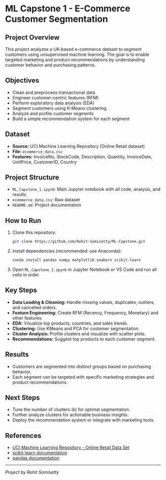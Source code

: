 # ML Capstone 1 - E-Commerce Customer Segmentation

## Project Overview
This project analyzes a UK-based e-commerce dataset to segment customers using unsupervised machine learning. The goal is to enable targeted marketing and product recommendations by understanding customer behavior and purchasing patterns.

## Objectives
- Clean and preprocess transactional data
- Engineer customer-centric features (RFM)
- Perform exploratory data analysis (EDA)
- Segment customers using K-Means clustering
- Analyze and profile customer segments
- Build a simple recommendation system for each segment

## Dataset
- **Source:** UCI Machine Learning Repository (Online Retail dataset)
- **File:** `ecommerce_data.csv`
- **Features:** InvoiceNo, StockCode, Description, Quantity, InvoiceDate, UnitPrice, CustomerID, Country

## Project Structure
- `ML_Capstone_1.ipynb`: Main Jupyter notebook with all code, analysis, and results
- `ecommerce_data.csv`: Raw dataset
- `README.md`: Project documentation

## How to Run
1. Clone this repository:
   ```bash
   git clone https://github.com/Rohit-Somisetty/ML-Capstone.git
   ```
2. Install dependencies (recommended: use Anaconda):
   ```bash
   conda install pandas numpy matplotlib seaborn scikit-learn
   ```
3. Open `ML_Capstone_1.ipynb` in Jupyter Notebook or VS Code and run all cells in order.

## Key Steps
- **Data Loading & Cleaning:** Handle missing values, duplicates, outliers, and cancelled orders.
- **Feature Engineering:** Create RFM (Recency, Frequency, Monetary) and other features.
- **EDA:** Visualize top products, countries, and sales trends.
- **Clustering:** Use KMeans and PCA for customer segmentation.
- **Cluster Analysis:** Profile clusters and visualize with scatter plots.
- **Recommendations:** Suggest top products to each customer segment.

## Results
- Customers are segmented into distinct groups based on purchasing behavior.
- Each segment can be targeted with specific marketing strategies and product recommendations.

## Next Steps
- Tune the number of clusters (k) for optimal segmentation.
- Further analyze clusters for actionable business insights.
- Deploy the recommendation system or integrate with marketing tools.

## References
- [UCI Machine Learning Repository - Online Retail Data Set](https://archive.ics.uci.edu/ml/datasets/online+retail)
- [scikit-learn documentation](https://scikit-learn.org/stable/)
- [pandas documentation](https://pandas.pydata.org/)

---

*Project by Rohit Somisetty*
